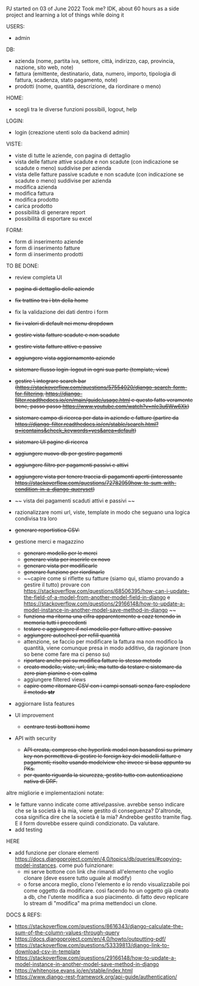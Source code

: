 PJ started on 03 of June 2022
Took me? IDK, about 60 hours as a side project and learning a lot of things while doing it 

USERS:
- admin

DB:
- azienda (nome, partita iva, settore, città, indirizzo, cap, provincia, nazione, sito web, note)
- fattura (emittente, destinatario, data, numero, importo, tipologia di fattura, scadenza, stato pagamento, note)
- prodotti (nome, quantità, descrizione, da riordinare o meno)

HOME:
- scegli tra le diverse funzioni possibili, logout, help

LOGIN:
- login (creazione utenti solo da backend admin)

VISTE:
- viste di tutte le aziende, con pagina di dettaglio
- vista delle fatture attive scadute e non scadute (con indicazione se scadute o meno) suddivise per azienda
- vista delle fatture passive scadute e non scadute (con indicazione se scadute o meno) suddivise per azienda
- modifica azienda
- modifica fattura
- modifica prodotto
- carica prodotto
- possibilità di generare report 
- possibilità di esportare su excel

FORM:
- form di inserimento aziende
- form di inserimento fatture
- form di inserimento prodotti


TO BE DONE:
- review completa UI
- ~~pagina di dettaglio delle aziende~~
- ~~fix trattino tra i btn della home~~
- fix la validazione dei dati dentro i form
- ~~fix i valori di default nei menu dropdown~~
- ~~gestire vista fatture scadute e non scadute~~
- ~~gestire vista fatture attive e passive~~
- ~~aggiungere vista aggiornamento aziende~~
- ~~sistemare flusso login-logout in ogni sua parte (template, view)~~
- ~~gestire \ integrare search bar (https://stackoverflow.com/questions/57554020/django-search-form-for-filtering, https://django-filter.readthedocs.io/en/main/guide/usage.html e questo fatto veramente bene, passo passo https://www.youtube.com/watch?v=nle3u6Ww6Xk)~~
- ~~sistemare campo di ricerca per data in aziende e fatture (partire da https://django-filter.readthedocs.io/en/stable/search.html?q=icontains&check_keywords=yes&area=default)~~
- ~~sistemare UI pagine di ricerca~~
- ~~aggiungere nuovo db per gestire pagamenti~~
- ~~aggiungere filtro per pagamenti passivi e attivi~~
- ~~aggiungere vista per tenere traccia di pagamenti aperti (interessante https://stackoverflow.com/questions/72782959how-to-sum-with-condition-in-a-django-queryset)~~
- ~~ vista dei pagamenti scaduti attivi e passivi ~~
- razionalizzare nomi url, viste, template in modo che seguano una logica condivisa tra loro
- ~~generare reportistica CSV:~~ 
- gestione merci e magazzino 
    - ~~generare modello per le merci~~ 
    - ~~generare vista per inserirle ex novo~~
    - ~~generare vista per modificarle~~ 
    - ~~generare funzione per riordinarle~~
    - ~~capire come si riflette su fatture (siamo qui, stiamo provando a gestire il tutto) provare con https://stackoverflow.com/questions/68506395/how-can-i-update-the-field-of-a-model-from-another-model-field-in-django e https://stackoverflow.com/questions/29166148/how-to-update-a-model-instance-in-another-model-save-method-in-django ~~
    - ~~funziona ma ritorna una cifra apparentemente a cazz tenendo in memoria tutti i precedenti~~
    - ~~testare e aggiungere if nel modello per fatture attive-passive~~
    - ~~aggiungere autochecl per refill quantità~~
    - attenzione, se faccio per modificare la fattura ma non modifico la quantità, viene comunque presa in modo additivo, da ragionare (non so bene come fare ma ci penso su) 
    - ~~riportare anche poi su modifica fatture lo stesso metodo~~
    - ~~creato modello, viste, url, link, ma tutto da testare e sistemare da zero pian pianino e con calma~~
    - aggiungere filtered views
    - ~~capire come ritornare CSV con i campi sensati senza fare esplodere il metodo __str__~~

- aggiornare lista features
- UI improvement
    - ~~centrare testi bottoni home~~

- API with security
    - ~~API creata, compreso che hyperlink model non basandosi su primary key non permetteva di gestire le foreign key dei modelli fatture e pagamenti; risolto usando modelview che invece si basa appunto su PKs.~~
    - ~~per quanto riguarda la sicurezza, gestito tutto con autenticazione nativa di DRF.~~


altre migliorie e implementazioni notate:
- le fatture vanno indicate come attive\passive. avrebbe senso indicare che se la società è la mia, viene gestito di conseguenza? D'altronde, cosa significa dire che la società è la mia? Andrebbe gestito tramite flag. E il form dovrebbe essere quindi condizionato. Da valutare.
- add testing

HERE
- add funzione per clonare elementi https://docs.djangoproject.com/en/4.0/topics/db/queries/#copying-model-instances. come può fuinzionare:
    - mi serve bottone con link che rimandi all'elemento che voglio clonare (deve essere tutto uguale al modify)
    - o forse ancora meglio, clono l'elemento e lo rendo visualizzabile poi come oggetto da modificare. così facendo ho un oggetto già creato a db, che l'utente modifica a suo piacimento. di fatto devo replicare lo stream di "modifica" ma prima mettendoci un clone.



DOCS & REFS:
- https://stackoverflow.com/questions/8616343/django-calculate-the-sum-of-the-column-values-through-query  
- https://docs.djangoproject.com/en/4.0/howto/outputting-pdf/ 
- https://stackoverflow.com/questions/53339813/django-link-to-download-csv-in-template
- https://stackoverflow.com/questions/29166148/how-to-update-a-model-instance-in-another-model-save-method-in-django
- https://whitenoise.evans.io/en/stable/index.html
- https://www.django-rest-framework.org/api-guide/authentication/ 

